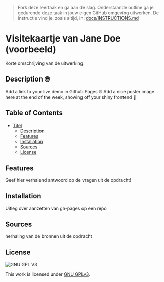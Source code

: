 > Fork deze leertaak en ga aan de slag. Onderstaande outline ga je gedurende deze taak in jouw eigen GitHub omgeving uitwerken. De instructie vind je, zoals altijd, in: [docs/INSTRUCTIONS.md](docs/INSTRUCTIONS.md)

# Visitekaartje van Jane Doe (voorbeeld) 
Korte omschrijving van de uitwerking.

## Description 🤓

Add a link to your live demo in Github Pages 🌐
Add a nice poster image here at the end of the week, showing off your shiny frontend 📸

## Table of Contents

- [Titel](#titel)
  * [Description](#description)
  * [Features](#features)
  * [Installation](#installation)
  * [Sources](#sources)
  * [License](#license)

## Features
Geef hier verhalend antwoord op de vragen uit de opdracht!

## Installation
Uitleg over aanzetten van gh-pages op een repo

## Sources
herhaling van de bronnen uit de opdracht

## License

![GNU GPL V3](https://www.gnu.org/graphics/gplv3-127x51.png)

This work is licensed under [GNU GPLv3](./LICENSE).
